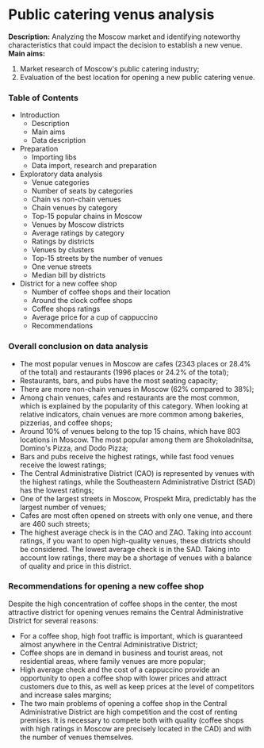 # Public catering venus analysis
**Description:** Analyzing the Moscow market and identifying noteworthy characteristics that could impact the decision to establish a new venue.
**Main aims:** 
1. Market research of Moscow's public catering industry;
2. Evaluation of the best location for opening a new public catering venue.

### Table of Contents

- Introduction
  - Description
  - Main aims
  - Data description
- Preparation
  - Importing libs
  - Data import, research and preparation
- Exploratory data analysis
  - Venue categories
  - Number of seats by categories
  - Chain vs non-chain venues
  - Chain venues by category
  - Top-15 popular chains in Moscow
  - Venues by Moscow districts
  - Average ratings by category
  - Ratings by districts
  - Venues by clusters
  - Top-15 streets by the number of venues
  - One venue streets
  - Median bill by districts
- District for a new coffee shop
  - Number of coffee shops and their location
  - Around the clock coffee shops
  - Coffee shops ratings
  - Average price for a cup of cappuccino
  - Recommendations
  
### Overall conclusion on data analysis
* The most popular venues in Moscow are cafes (2343 places or 28.4% of the total) and restaurants (1996 places or 24.2% of the total);
* Restaurants, bars, and pubs have the most seating capacity;
* There are more non-chain venues in Moscow (62% compared to 38%);
* Among chain venues, cafes and restaurants are the most common, which is explained by the popularity of this category. When looking at relative indicators, chain venues are more common among bakeries, pizzerias, and coffee shops;
* Around 10% of venues belong to the top 15 chains, which have 803 locations in Moscow. The most popular among them are Shokoladnitsa, Domino's Pizza, and Dodo Pizza;
* Bars and pubs receive the highest ratings, while fast food venues receive the lowest ratings;
* The Central Administrative District (CAO) is represented by venues with the highest ratings, while the Southeastern Administrative District (SAD) has the lowest ratings;
* One of the largest streets in Moscow, Prospekt Mira, predictably has the largest number of venues;
* Cafes are most often opened on streets with only one venue, and there are 460 such streets;
* The highest average check is in the CAO and ZAO. Taking into account ratings, if you want to open high-quality venues, these districts should be considered. The lowest average check is in the SAD. Taking into account low ratings, there may be a shortage of venues with a balance of quality and price in this district.

### Recommendations for opening a new coffee shop
Despite the high concentration of coffee shops in the center, the most attractive district for opening venues remains the Central Administrative District for several reasons:

* For a coffee shop, high foot traffic is important, which is guaranteed almost anywhere in the Central Administrative District;
* Coffee shops are in demand in business and tourist areas, not residential areas, where family venues are more popular;
* High average check and the cost of a cappuccino provide an opportunity to open a coffee shop with lower prices and attract customers due to this, as well as keep prices at the level of competitors and increase sales margins;
* The two main problems of opening a coffee shop in the Central Administrative District are high competition and the cost of renting premises. It is necessary to compete both with quality (coffee shops with high ratings in Moscow are precisely located in the CAD) and with the number of venues themselves.
